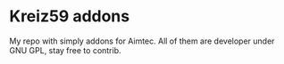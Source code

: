# Kreiz59 addons

My repo with simply addons for Aimtec. All of them are developer under GNU GPL, stay free to contrib.
